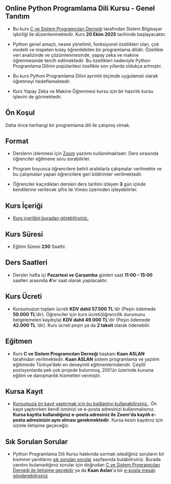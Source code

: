 ## Online Python Programlama Dili Kursu - Genel Tanıtım
+ Bu kurs [C ve Sistem Programcıları Derneği](http://www.csystem.org/) tarafından Sistem Bilgisayar işbirliği ile düzenlenmektedir. Kurs __20 Ekim 2025__ tarihinde başlayacaktır.

+ Python genel amaçlı, nesne yönelimli, fonksiyonel özellikleri olan, çok modelli ve nispeten kolay öğrenilebilen bir programlama dilidir. Özellikle veri analizinde ve çözümlenmesinde, yapay zeka ve makine öğrenmesinde tercih edilmektedir. Bu özellikleri nedeniyle Python Programlama Dilinin popülaritesi özellikle son yıllarda oldukça artmıştır.

+ Bu kurs Python Programlama Dilini ayrıntılı biçimde uygulamalı olarak öğretmeyi hedeflemektedir.

+ Kurs Yapay Zeka ve Makine Öğrenmesi kursu için bir hazırlık kursu işlevini de görmektedir.

## Ön Koşul

Daha önce herhangi bir programlama dili ile çalışmış olmak.


## Format
+ Derslerin izlenmesi için [Zoom](https://zoom.us/) yazılımı kullanılmaktadır. Ders sırasında öğrenciler eğitmene soru sorabilirler.

+ Program boyunca öğrencilere belirli aralıklarla çalışmalar verilmekte ve  bu çalışmaları yapan öğrencilere geri bildirimler verilmektedir.

+ Öğrenciler kaçırdıkları dersleri ders tarihini izleyen __3__ gün içinde kendilerine verilecek şifre ile Vimeo üzerinden izleyebilirler.

## Kurs İçeriği
+ [Kurs içeriğini buradan görebilirsiniz.](https://github.com/CSD-1993/Online-Python-Programlama-Dili-Kursu-20-Ekim-2025/blob/main/kurs_icerigi.md)

## Kurs Süresi

+ Eğitim Süresi __230__ Saattir.

## Ders Saatleri

+ Dersler hafta içi __Pazartesi ve Çarşamba__ günleri saat __11:00 – 15:00__ saatleri arasında __4__’er saat olarak yapılacaktır.

## Kurs Ücreti
+  Kursumuzun toplam ücreti __KDV dahil 57.500 TL__'dir (Peşin ödemede __50.000 TL__’dir). Öğrenciler için kurs ücreti(öğrencilik durumunu belgelemeleri kaydıyla) __KDV dahil 49.000 TL__'dir (Peşin ödemede __42.000 TL__ ’dir). Kurs ücreti peşin ya da __2 taksit__ olarak ödenebilir.
## Eğitmen

+ Kurs __C ve Sistem Programcıları Derneği__ başkanı __Kaan ASLAN__ tarafından verilmektedir. __Kaan ASLAN__ sistem programlama ve yazılım eğitiminde Türkiye’deki en deneyimli eğitmenlerindendir. Çeşitli pozisyonlarda pek çok projede bulunmuş, 200’ün üzerinde kuruma eğitim ve danışmanlık hizmetleri vermiştir. 

## Kursa Kayıt
+ [Kursumuza ön kayıt yaptırmak için bu bağlantıyı kullanabilirsiniz.](https://us02web.zoom.us/meeting/register/lLIKRf-ETGO862JB_IVP6w#/registration). Ön kayıt yaptırırken kendi isminizi ve e-posta adresinizi kullanmalısınız. **Kursa kayıtta kullandığınız e-posta adresiniz ile Zoom'da kayıtlı e-posta adresinizin aynı olması gerekmektedir**. Kursa kesin kaydınız için sizinle iletişime geçeceğiz.

## Sık Sorulan Sorular
+ Python Programlama Dili Kursu hakkında sormak istediğiniz soruların bir kısmının yanıtlarını [sık sorulan sorular](https://github.com/CSD-1993/Online-Python-Programlama-Dili-Kursu-20-Ekim-2025/blob/main/sss.md) sayfasında bulabilirsiniz. Burada yanıtını bulamadığınız sorular için doğrudan [C ve Sistem Programcıları Derneği ile iletişime geçebilir](http://www.csystem.org/) ya da __Kaan Aslan__'a bir [e-posta mesajı gönderebilirsiniz](mailto:aslank@csystem.org)
